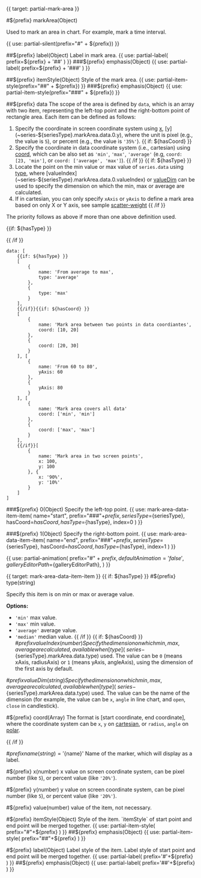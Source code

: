 {{ target: partial-mark-area }}

#${prefix} markArea(Object)

Used to mark an area in chart. For example, mark a time interval.

{{ use: partial-silent(prefix="#" + ${prefix}) }}

##${prefix} label(Object)
Label in mark area.
{{ use: partial-label(
    prefix=${prefix} + '##'
) }}
###${prefix} emphasis(Object)
{{ use: partial-label(
    prefix=${prefix} + '###'
) }}

##${prefix} itemStyle(Object)
Style of the mark area.
{{ use: partial-item-style(prefix="##" + ${prefix}) }}
###${prefix} emphasis(Object)
{{ use: partial-item-style(prefix="###" + ${prefix}) }}

##${prefix} data
The scope of the area is defined by `data`, which is an array with two item, representing the left-top point and the right-bottom point of rectangle area. Each item can be defined as follows:

1. Specify the coordinate in screen coordinate system using [x](~series-${seriesType}.markArea.data.0.x), [y](~series-${seriesType}.markArea.data.0.y), where the unit is pixel (e.g., the value is `5`), or percent (e.g., the value is `'35%'`).
{{ if: ${hasCoord} }}
2. Specify the coordinate in data coordinate system (i.e., cartesian) using
[coord](~series-${seriesType}.markArea.data.0.coord), which can be also set as `'min'`, `'max'`, `'average'` (e.g, `coord: [23, 'min']`, or `coord: ['average', 'max']`).
{{ /if }}
{{ if: ${hasType} }}
3. Locate the point on the min value or max value of `series.data` using [type](~series-${seriesType}.markArea.data.0.type), where [valueIndex](~series-${seriesType}.markArea.data.0.valueIndex) or [valueDim](~series-${seriesType}.markPoint.data.0.valueDim) can be used to specify the dimension on which the min, max or average are calculated.
4. If in cartesian, you can only specify `xAxis` or `yAxis` to define a mark area based on only X or Y axis, see sample [scatter-weight](${galleryEditorPath}scatter-weight)
{{ /if }}

The priority follows as above if more than one above definition used.

{{if: ${hasType} }}

{{ /if }}
```
data: [
    {{if: ${hasType} }}
    [
        {
            name: 'From average to max',
            type: 'average'
        },
        {
            type: 'max'
        }
    ],
    {{/if}}{{if: ${hasCoord} }}
    [
        {
            name: 'Mark area between two points in data coordiantes',
            coord: [10, 20]
        },
        {
            coord: [20, 30]
        }
    ], [
        {
            name: 'From 60 to 80',
            yAxis: 60
        },
        {
            yAxis: 80
        }
    ], [
        {
            name: 'Mark area covers all data'
            coord: ['min', 'min']
        },
        {
            coord: ['max', 'max']
        }
    ],
    {{/if}}[
        {
            name: 'Mark area in two screen points',
            x: 100,
            y: 100
        }, {
            x: '90%',
            y: '10%'
        }
    ]
]
```

###${prefix} 0(Object)
Specify the left-top point.
{{ use: mark-area-data-item-item(
    name="start",
    prefix="###"+${prefix},
    seriesType=${seriesType},
    hasCoord=${hasCoord},
    hasType=${hasType},
    index=0
) }}

###${prefix} 1(Object)
Specify the right-bottom point.
{{ use: mark-area-data-item-item(
    name="end",
    prefix="###"+${prefix},
    seriesType=${seriesType},
    hasCoord=${hasCoord},
    hasType=${hasType},
    index=1
) }}

{{ use: partial-animation(
    prefix="#" + ${prefix},
    defaultAnimation='false',
    galleryEditorPath=${galleryEditorPath},
) }}


{{ target: mark-area-data-item-item }}
{{ if: ${hasType} }}
#${prefix} type(string)

Specify this item is on min or max or average value.

**Options:**
+ `'min'` max value.
+ `'max'` min value.
+ `'average'` average value.
+ `'median'` median value.
{{ /if }}
{{ if: ${hasCoord} }}
#${prefix} valueIndex(number)
Specify the dimension on which min, max, average are calculated,
available when [type](~series-${seriesType}.markArea.data.type) used.
The value can be `0` (means xAxis, radiusAxis) or `1` (means yAxis, angleAxis),
using the dimension of the first axis by default.

#${prefix} valueDim(string)
Specify the dimension on which min, max, average are calculated,
available when [type](~series-${seriesType}.markArea.data.type) used.
The value can be the name of the dimension (for example, the value can be `x`, `angle` in line chart, and `open`, `close` in candlestick).

#${prefix} coord(Array)
The format is [start coordinate, end coordinate], where the coordinate system can be `x`, `y` on [cartesian](~grid), or `radius`, `angle` on [polar](~polar).

{{ /if }}

#${prefix} name(string) = '${name}'
Name of the marker, which will display as a label.

#${prefix} x(number)
x value on screen coordinate system, can be pixel number (like `5`), or percent value (like `'20%'`).

#${prefix} y(number)
y value on screen coordinate system, can be pixel number (like `5`), or percent value (like `'20%'`).

#${prefix} value(number)
value of the item, not necessary.

#${prefix} itemStyle(Object)
Style of the item.
`itemStyle` of start point and end point will be merged together.
{{ use: partial-item-style(
    prefix="#"+${prefix}
) }}
##${prefix} emphasis(Object)
{{ use: partial-item-style(
    prefix="##"+${prefix}
) }}

#${prefix} label(Object)
Label style of the item.
Label style of start point and end point will be merged together.
{{ use: partial-label(
    prefix='#'+${prefix}
) }}
##${prefix} emphasis(Object)
{{ use: partial-label(
    prefix='##'+${prefix}
) }}
